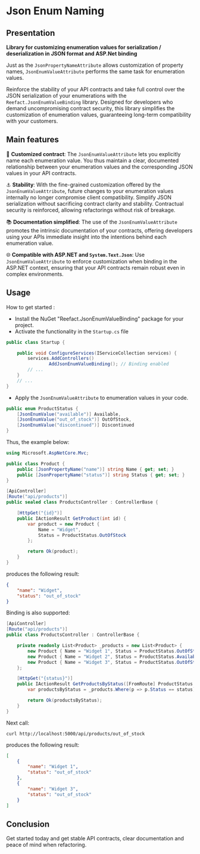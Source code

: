 ﻿# Json Enum Naming

## Presentation

**Library for customizing enumeration values for serialization / deserialization in JSON format and ASP.Net binding**

Just as the `JsonPropertyNameAttribute` allows customization of property names, `JsonEnumValueAttribute` performs the same task for enumeration values.

Reinforce the stability of your API contracts and take full control over the JSON serialization of your enumerations with the `Reefact.JsonEnumValueBinding` library. Designed for developers who demand uncompromising contract security, this library simplifies the customization of enumeration values, guaranteeing long-term compatibility with your customers.

## Main features

🔧 **Customized contract**: The `JsonEnumValueAttribute` lets you explicitly name each enumeration value. You thus maintain a clear, documented relationship between your enumeration values and the corresponding JSON values in your API contracts.

⚓ **Stability**: With the fine-grained customization offered by the `JsonEnumValueAttribute`, future changes to your enumeration values internally no longer compromise client compatibility. Simplify JSON serialization without sacrificing contract clarity and stability. Contractual security is reinforced, allowing refactorings without risk of breakage.

📚 **Documentation simplified**: The use of the `JsonEnumValueAttribute` promotes the intrinsic documentation of your contracts, offering developers using your APIs immediate insight into the intentions behind each enumeration value.

🌐 **Compatible with ASP.NET and `System.Text.Json`**: Use `JsonEnumValueAttribute` to enforce customization when binding in the ASP.NET context, ensuring that your API contracts remain robust even in complex environments.

## Usage

How to get started :

- Install the NuGet "Reefact.JsonEnumValueBinding" package for your project.
- Activate the functionality in the `Startup.cs` file

```csharp
public class Startup {

    public void ConfigureServices(IServiceCollection services) {
        services.AddControllers()
                AddJsonEnumValueBinding(); // Binding enabled
        // ...
    }
    // ...
}
```

- Apply the `JsonEnumValueAttribute` to enumeration values in your code.

```csharp
public enum ProductStatus {
    [JsonEnumValue("available")] Available,
    [JsonEnumValue("out_of_stock")] OutOfStock,
    [JsonEnumValue("discontinued")] Discontinued
}
```

Thus, the example below:

```csharp
using Microsoft.AspNetCore.Mvc;

public class Product {
    public [JsonPropertyName("name")] string Name { get; set; }
    public [JsonPropertyName("status")] string Status { get; set; }
}

[ApiController]
[Route("api/products")]
public sealed class ProductsController : ControllerBase {

    [HttpGet("{id}")]
    public IActionResult GetProduct(int id) {
        var product = new Product {
            Name = "Widget",
            Status = ProductStatus.OutOfStock
        };

        return Ok(product); 
    }
}
```

produces the following result:

```json
{
    "name": "Widget",
    "status": "out_of_stock"
}
```

Binding is also supported:

```csharp
[ApiController]
[Route("api/products")]
public class ProductsController : ControllerBase {

    private readonly List<Product> _products = new List<Product> {
        new Product { Name = "Widget 1", Status = ProductStatus.OutOfStock },
        new Product { Name = "Widget 2", Status = ProductStatus.Available },
        new Product { Name = "Widget 3", Status = ProductStatus.OutOfStock }
    };

    [HttpGet("{status}")]
    public IActionResult GetProductsByStatus([FromRoute] ProductStatus status) {
        var productsByStatus = _products.Where(p => p.Status == status).ToList();

        return Ok(productsByStatus);
    }
}
```

Next call:

```ssh
curl http://localhost:5000/api/products/out_of_stock
```

produces the following result:

```json
[
    {
        "name": "Widget 1",
        "status": "out_of_stock"
    },
    {
        "name": "Widget 3",
        "status": "out_of_stock"
    }
]
```

## Conclusion

Get started today and get stable API contracts, clear documentation and peace of mind when refactoring.